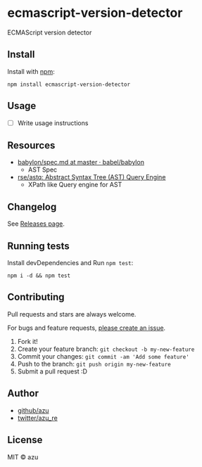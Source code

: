 # ecmascript-version-detector

ECMAScript version detector

## Install

Install with [npm](https://www.npmjs.com/):

    npm install ecmascript-version-detector

## Usage

- [ ] Write usage instructions

## Resources

- [babylon/spec.md at master · babel/babylon](https://github.com/babel/babylon/blob/master/ast/spec.md)
    - AST Spec
- [rse/astq: Abstract Syntax Tree (AST) Query Engine](https://github.com/rse/astq)
    - XPath like Query engine for AST


## Changelog

See [Releases page](https://github.com/azu/ecmascript-version-detector/releases).

## Running tests

Install devDependencies and Run `npm test`:

    npm i -d && npm test

## Contributing

Pull requests and stars are always welcome.

For bugs and feature requests, [please create an issue](https://github.com/azu/ecmascript-version-detector/issues).

1. Fork it!
2. Create your feature branch: `git checkout -b my-new-feature`
3. Commit your changes: `git commit -am 'Add some feature'`
4. Push to the branch: `git push origin my-new-feature`
5. Submit a pull request :D

## Author

- [github/azu](https://github.com/azu)
- [twitter/azu_re](https://twitter.com/azu_re)

## License

MIT © azu

